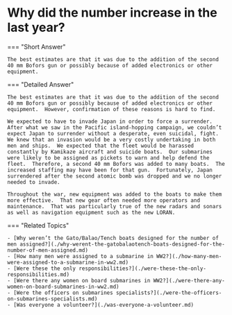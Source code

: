 # Why did the number increase in the last year?


=== "Short Answer"

    The best estimates are that it was due to the addition of the second 40 mm Bofors gun or possibly because of added electronics or other equipment.
=== "Detailed Answer"

    The best estimates are that it was due to the addition of the second 40 mm Bofors gun or possibly because of added electronics or other equipment.  However, confirmation of these reasons is hard to find.

    We expected to have to invade Japan in order to force a surrender.  After what we saw in the Pacific island-hopping campaign, we couldn’t expect Japan to surrender without a desperate, even suicidal, fight.  We knew that an invasion would be a very costly undertaking in both men and ships.  We expected that the fleet would be harassed constantly by Kamikaze aircraft and suicide boats.  Our submarines were likely to be assigned as pickets to warn and help defend the fleet.  Therefore, a second 40 mm Bofors was added to many boats.  The increased staffing may have been for that gun.  Fortunately, Japan surrendered after the second atomic bomb was dropped and we no longer needed to invade.

    Throughout the war, new equipment was added to the boats to make them more effective.  That new gear often needed more operators and maintenance.  That was particularly true of the new radars and sonars as well as navigation equipment such as the new LORAN.
=== "Related Topics"

    - [Why weren’t the Gato/Balao/Tench boats designed for the number of men assigned?](./why-werent-the-gatobalaotench-boats-designed-for-the-number-of-men-assigned.md)
    - [How many men were assigned to a submarine in WW2?](./how-many-men-were-assigned-to-a-submarine-in-ww2.md)
    - [Were these the only responsibilities?](./were-these-the-only-responsibilities.md)
    - [Were there any women on board submarines in WW2?](./were-there-any-women-on-board-submarines-in-ww2.md)
    - [Were the officers on submarines specialists?](./were-the-officers-on-submarines-specialists.md)
    - [Was everyone a volunteer?](./was-everyone-a-volunteer.md)